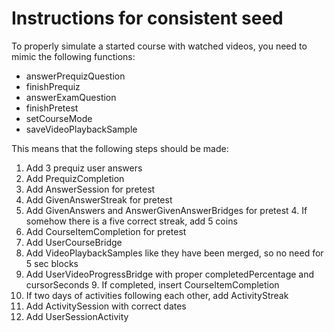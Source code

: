 # Instructions for consistent seed

To properly simulate a started course with watched videos, you need to mimic the following functions:

* answerPrequizQuestion
* finishPrequiz
* answerExamQuestion
* finishPretest
* setCourseMode
* saveVideoPlaybackSample

This means that the following steps should be made:

1. Add 3 prequiz user answers
2. Add PrequizCompletion
3. Add AnswerSession for pretest
4. Add GivenAnswerStreak for pretest
3. Add GivenAnswers and AnswerGivenAnswerBridges for pretest
    4. If somehow there is a five correct streak, add 5 coins
5. Add CourseItemCompletion for pretest
6. Add UserCourseBridge
7. Add VideoPlaybackSamples like they have been merged, so
   no need for 5 sec blocks
8. Add UserVideoProgressBridge with proper completedPercentage and cursorSeconds
    9. If completed, insert CourseItemCompletion
10. If two days of activities following each other, add
    ActivityStreak
11. Add ActivitySession with correct dates
12. Add UserSessionActivity
